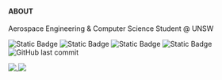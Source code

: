 #### ABOUT
Aerospace Engineering & Computer Science Student @ UNSW

<p>
  <img alt="Static Badge" src="https://img.shields.io/badge/C%2B%2B-%20?style=flat-square&logo=cplusplus&logoColor=%23FFFFFF&color=%2300599C">
  <img alt="Static Badge" src="https://img.shields.io/badge/Python-%20?style=flat-square&logo=python&logoColor=%23FFFFFF&color=%233776AB">
  <img alt="Static Badge" src="https://img.shields.io/badge/Lua-%20?style=flat-square&logo=lua&logoColor=%23FFFFFF&color=%232C2D72">
  <img alt="Static Badge" src="https://img.shields.io/badge/JavaScript-%20?style=flat-square&logo=javascript&logoColor=%23000000&color=%23F7DF1E">
  <img alt="GitHub last commit" src="https://img.shields.io/github/last-commit/vanted7580/vanted7580?style=flat-square&logo=github&logoColor=%23FFFFF&label=Last%20Update&labelColor=%2300000&color=%2300000">
</p>

<a href="https://github.com/vanted7580">
  <img align="top" src="https://github-readme-stats.vercel.app/api?username=vanted7580&theme=shadow_blue&hide=issues&rank_icon=github&include_all_commits=true&link=https%3A%2F%2Fgithub.com%2Fvanted7580%2F">
</a>
<a href="https://github.com/vanted7580">
  <img align="top" src="https://github-readme-stats.vercel.app/api/top-langs/?username=vanted7580&layout=compact&theme=shadow_blue&size_weight=0.1&count_weight=1&link=https%3A%2F%2Fgithub.com%2Fvanted7580%2F">
</a>
